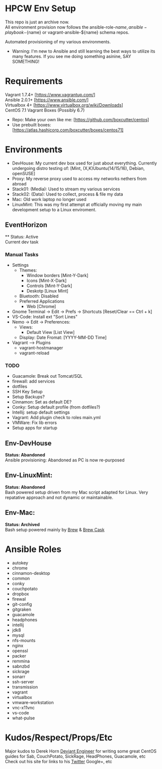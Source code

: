 # HPCW Env Setup
This repo is just an archive now.   
All environment provision now follows the ansible-role-${name}, ansible-playbook-${name} or vagrant-ansible-${name} schema repos.


Automated provisioning of my various environments.
* Warning: I'm new to Ansible and still learning the best ways to utilize its many features.
If you see me doing something asinine, SAY SOMETHING!


# Requirements
Vagrant 1.7.4+ [https://www.vagrantup.com/]   
Ansible 2.0.1+ [https://www.ansible.com/]   
Virtualbox 4+ [https://www.virtualbox.org/wiki/Downloads]   
CentOS 7.1 Vagrant Boxes (Possibly 6.7)   
* Repo: Make your own like me: [https://github.com/boxcutter/centos]   
* Use prebuilt boxes: [https://atlas.hashicorp.com/boxcutter/boxes/centos71]    


# Environments
* DevHouse: My current dev box used for just about everything. Currently undergoing distro testing of: [Mint, (X,K)Ubuntu(14/15/16), Debian, openSUSE]
* Proxy: My reverse proxy used to access my networks nethers from abroad
* Stack01: (Media): Used to stream my various services
* Stack02: (Data): Used to collect, process & file my data
* Mac: Old work laptop no longer used
* LinuxMint: This was my first attempt at officially moving my main development setup to a Linux enviroment.


## EventHorizon
** Status: Active   
Current dev task

### Manual Tasks
* Settings 
	* Themes:
		* Window borders [Mint-Y-Dark]
		* Icons [Mint-X-Dark]
		* Controls [Mint-Y-Dark]
		* Deskotp [Linux Mint]
	* Bluetooth: Disabled
	* Preferred Applications
		* Web [Chrome]
* Gnome Terminal -> Edit -> Prefs -> Shortcuts [Reset/Clear == Ctrl + k]
* VS-Code: Install ext "Sort Lines"
* Nemo -> Edit -> Preferences:
	* Views: 
		* Default View [List View]
	* Display: Date Fromat: [YYYY-MM-DD Time]
* Vagrant --> Plugins
	* vagrant-hostmanager
	* vagrant-reload

### TODO
* Guacamole: Break out Tomcat/SQL
* firewall: add services
* dotfiles
* SSH Key Setup
* Setup Backups?
* Cinnamon: Set as default DE?
* Conky: Setup default profile (from dotfiles?)
* Intellij: setup default settings
* Vagrant: Add plugin check to roles main.yml
* VMWare: Fix lib errors
* Setup apps for startup


## Env-DevHouse
**Status: Abandoned**   
Ansible provisioning: Abandoned as PC is now re-purposed   


## Env-LinuxMint:
**Status: Abandoned**    
Bash powered setup driven from my Mac script adapted for Linux. Very repatative approach and not dynamic or maintainable.


## Env-Mac:
**Status: Archived**   
Bash setup powered mainly by [Brew](http://brew.sh/) & [Brew Cask](https://github.com/caskroom/homebrew-cask)

# Ansible Roles
* autokey
* chrome
* cinnamon-desktop
* common
* conky
* couchpotato
* dropbox
* firewal
* git-config
* gitgraken
* guacamole
* headphones
* intellij
* jdk8
* mysql
* nfs-mounts
* nginx
* openssl
* packer
* remmina
* sabnzbd
* sickrage
* sonarr
* ssh-server
* transmission
* vagrant
* virtualbox
* vmware-workstation
* vnc-x11vnc
* vs-code
* what-pulse

# Kudos/Respect/Props/Etc
Major kudos to Derek Horn [Deviant Engineer](https://deviantengineer.com) for writing some great
CentOS guides for Sab, CouchPotato, SickRage, HeadPhones, Guacamole, etc
Check out his site for links to his [Twitter](https://twitter.com/DeviantEng) Google+, etc